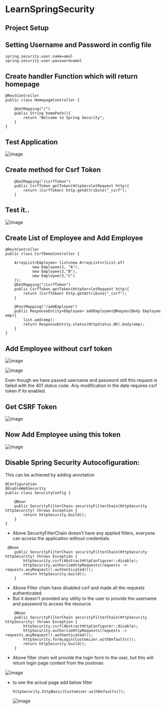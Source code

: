 # LearnSpringSecurity

## Project Setup


## Setting Username and Password in config file

```
spring.security.user.name=amol
spring.security.user.password=amol
```

## Create handler Function which will return homepage
```
@RestController
public class HomepageController {

    @GetMapping("/")
    public String homePath(){
        return "Welcome to Spring Security";
    }
}
```

## Test Application
![image](https://github.com/user-attachments/assets/c63df08a-30e3-4a49-b963-5aae6d573df1)


## Create method for Csrf Token

```
    @GetMapping("/csrfToken")
    public CsrfToken getToken(HttpServletRequest http){
        return (CsrfToken) http.getAttribute("_csrf");
    }
```

## Test it..
![image](https://github.com/user-attachments/assets/9ee6a30e-f8db-4f0e-8e2a-bb749af5c3a9)


## Create List of Employee and Add Employee
```
@RestController
public class CsrfDemoController {

    ArrayList<Employee> list=new ArrayList<>(List.of(
            new Employee(1, "A"),
            new Employee(2,"B"),
            new Employee(3,"C")
    ));
    @GetMapping("/csrfToken")
    public CsrfToken getToken(HttpServletRequest http){
        return (CsrfToken) http.getAttribute("_csrf");
    }

    @PostMapping("/addEmployee")
    public ResponseEntity<Employee> addEmployee(@RequestBody Employee emp){
        list.add(emp);
        return ResponseEntity.status(HttpStatus.OK).body(emp);
    }
}
```
## Add Employee without csrf token
![image](https://github.com/user-attachments/assets/7050099e-b446-4d5a-b4b1-2545142570ac)



![image](https://github.com/user-attachments/assets/b63313ed-3348-4ff3-8536-e6d54eccffc7)


Even though we have passed username and password still this request is failed with the 401 status code. Any modification in the date requires csrf token if its enabled.

## Get CSRF Token 
![image](https://github.com/user-attachments/assets/c6572434-0e55-4e53-9951-4dd0e14f0202)





## Now Add Employee using this token
![image](https://github.com/user-attachments/assets/ff64e13a-43a0-400f-a01b-14b56ab3d4c9)


## Disable Spring Security Autocofiguration:
This can be achieved by adding annotation 

```
@Configuration
@EnableWebSecurity
public class SecurityConfig {

    @Bean
    public SecurityFilterChain securityFilterChain(HttpSecurity httpSecurity) throws Exception {
        return httpSecurity.build();
    }
}
```

- Above SecurityFilterChain doesn't have any applied filters, everyone can access the application without credentials.

```
 @Bean
    public SecurityFilterChain securityFilterChain(HttpSecurity httpSecurity) throws Exception {
        httpSecurity.csrf(AbstractHttpConfigurer::disable);
        httpSecurity.authorizeHttpRequests(requests -> requests.anyRequest().authenticated());
        return httpSecurity.build();
    }
```
- Above FIlter chain have disabled csrf and made all the requests authenticated.
- But it doesn't provided any utility to the user to provide the username and password to access the resource.

```
    @Bean
    public SecurityFilterChain securityFilterChain(HttpSecurity httpSecurity) throws Exception {
        httpSecurity.csrf(AbstractHttpConfigurer::disable);
        httpSecurity.authorizeHttpRequests(requests -> requests.anyRequest().authenticated());
        httpSecurity.formLogin(Customizer.withDefaults());
        return httpSecurity.build();
    }
```
- Above filter chain will provide the login form to the user, but this will return login page content from the postman.

![image](https://github.com/user-attachments/assets/6c030194-66e0-4adb-9f30-1c2f234a16c6)

- to see the actual page add below filter
  ```
  httpSecurity.httpBasic(Customizer.withDefaults());
  ```

  ![image](https://github.com/user-attachments/assets/823f760f-a777-46a6-a09b-10ab17395e35)


  









